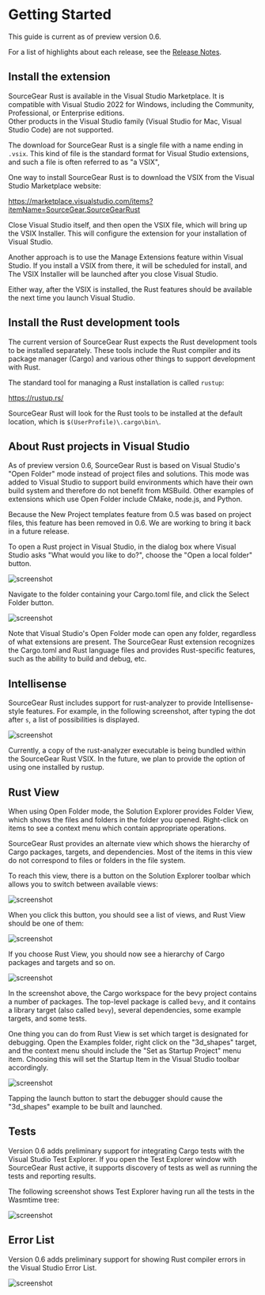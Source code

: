 # Getting Started

This guide is current as of preview version 0.6.

For a list of highlights about each release, see the [Release Notes](release_notes.md).

## Install the extension

SourceGear Rust is available in the Visual Studio
Marketplace.  It is compatible with Visual Studio 2022
for Windows, including the Community, Professional, or Enterprise editions.  
Other products in the Visual Studio family
(Visual Studio for Mac, Visual Studio Code) are not supported.

The download for SourceGear Rust is a single file with
a name ending in `.vsix`.  This kind of file is the standard format for 
Visual Studio extensions, and such a file is often referred to as "a VSIX", 

One way to install SourceGear Rust is to download the VSIX
from the Visual Studio Marketplace website:

https://marketplace.visualstudio.com/items?itemName=SourceGear.SourceGearRust

Close Visual Studio itself, and then open the VSIX file, which will bring up 
the VSIX Installer.  This will configure the extension for your installation
of Visual Studio.

Another approach is to use the Manage Extensions feature
within Visual Studio.  If you install a VSIX from there, it will be
scheduled for install, and The VSIX Installer will be launched after
you close Visual Studio.

Either way, after the VSIX is installed, the Rust features should
be available the next time you launch Visual Studio.

## Install the Rust development tools

The current version of SourceGear Rust expects
the Rust development tools to be installed separately.
These tools include the Rust compiler and its package
manager (Cargo) and various other things to support 
development with Rust.

The standard tool for managing a Rust installation
is called `rustup`:

https://rustup.rs/

SourceGear Rust will look for the Rust tools to be installed
at the default location, which is `$(UserProfile)\.cargo\bin\`.

## About Rust projects in Visual Studio

As of preview version 0.6, SourceGear Rust is based on Visual Studio's "Open Folder"
mode instead of project files and solutions.  This mode was
added to Visual Studio to support build environments which have
their own build system and therefore do not benefit from MSBuild.
Other examples of extensions which use Open Folder include
CMake, node.js, and Python.

Because the New Project templates feature from 0.5 was based on
project files, this feature has been removed in 0.6.  We are
working to bring it back in a future release.

To open a Rust project in Visual Studio, in the dialog box
where Visual Studio asks "What would you like to do?", choose
the "Open a local folder" button.

![screenshot](vs_open_folder.png)

Navigate to the folder containing your Cargo.toml file, and
click the Select Folder button.

![screenshot](vs_select_folder.png)

Note that Visual Studio's Open Folder mode can open any folder, 
regardless of
what extensions are present.  The SourceGear Rust extension
recognizes the Cargo.toml and Rust language files and provides Rust-specific features, such as the ability
to build and debug, etc.

## Intellisense

SourceGear Rust includes support for rust-analyzer to provide
Intellisense-style features.  For example, in the following
screenshot, after typing the dot after `s`, a list of
possibilities is displayed.

![screenshot](sgrust_rusqlite_intellisense.png)

Currently, a copy of the rust-analyzer executable is being bundled within
the SourceGear Rust VSIX.  In the future, we plan to provide
the option of using one installed by rustup.

## Rust View

When using Open Folder mode, the Solution Explorer provides
Folder View, which shows the files and folders in the
folder you opened.  Right-click on items to see a context
menu which contain appropriate operations.

SourceGear Rust provides an alternate view which shows
the hierarchy of Cargo packages, targets, and dependencies.
Most of the items
in this view do not correspond to files or folders in the
file system.

To reach this view, there is a button on the Solution Explorer
toolbar which allows you to switch between available views:

![screenshot](vs_change_views_button.png)

When you click this button, you should see a list of views,
and Rust View should be one of them:

![screenshot](vs_views.png)

If you choose Rust View, you should now see a hierarchy of
Cargo packages and targets and so on.  

![screenshot](sgrust_rust_view_bevy.png)

In the screenshot above, the Cargo workspace for the bevy project 
contains a number of
packages.  The top-level package is called `bevy`, and it
contains a library target (also called `bevy`), several
dependencies, some example targets, and some tests.

One thing you can do from Rust View is set which target is
designated for debugging.  Open the Examples folder, right
click on the "3d\_shapes" target, and the context menu should
include the "Set as Startup Project" menu item.  Choosing this
will set the Startup Item in the Visual Studio toolbar accordingly.

![screenshot](sgrust_debug_target_toolbar.png)

Tapping the launch button to start the debugger should cause
the "3d\_shapes" example to be built and launched.

## Tests

Version 0.6 adds preliminary support for integrating
Cargo tests with the Visual Studio Test Explorer.  If you
open the Test Explorer window with SourceGear Rust active,
it supports discovery of tests as well as running the tests
and reporting results.

The following screenshot shows Test Explorer having run all
the tests in the Wasmtime tree:

![screenshot](sgrust_test_explorer_wasmtime.png)

## Error List

Version 0.6 adds preliminary support for showing Rust compiler
errors in the Visual Studio Error List.

![screenshot](sgrust_error.png)


